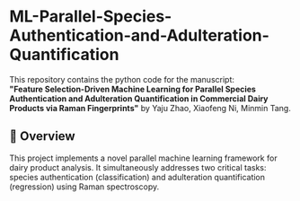 # ML-Parallel-Species-Authentication-and-Adulteration-Quantification

This repository contains the python code for the manuscript:  
**"Feature Selection-Driven Machine Learning for Parallel Species Authentication and Adulteration Quantification in Commercial Dairy Products via Raman Fingerprints"** by Yaju Zhao, Xiaofeng Ni, Minmin Tang.

## 🧬 Overview

This project implements a novel parallel machine learning framework for dairy product analysis. It simultaneously addresses two critical tasks: species authentication (classification) and adulteration quantification (regression) using Raman spectroscopy. 

